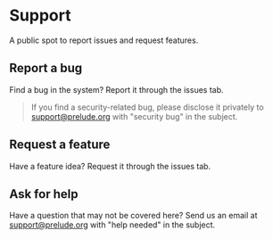 # Support

A public spot to report issues and request features.

## Report a bug

Find a bug in the system? Report it through the issues tab. 

> If you find a security-related bug, please disclose it privately to support@prelude.org with "security bug" in the subject.

## Request a feature

Have a feature idea? Request it through the issues tab.

## Ask for help

Have a question that may not be covered here? Send us an email at support@prelude.org with "help needed" in the subject.
